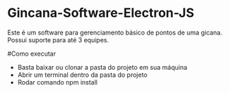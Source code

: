 # Gincana-Software-Electron-JS
Este é um software para gerenciamento básico de pontos de uma gicana.
Possui suporte para até 3 equipes.


#Como executar
- Basta baixar ou clonar a pasta do projeto em sua máquina
- Abrir um terminal dentro da pasta do projeto
- Rodar comando npm install



